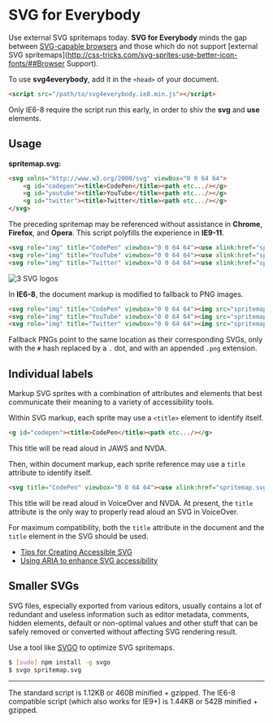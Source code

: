 # SVG for Everybody

Use external SVG spritemaps today. **SVG for Everybody** minds the gap between [SVG-capable browsers](http://caniuse.com/svg) and those which do not support [external SVG spritemaps](http://css-tricks.com/svg-sprites-use-better-icon-fonts/##Browser Support).

To use **svg4everybody**, add it in the `<head>` of your document.

```html
<script src="/path/to/svg4everybody.ie8.min.js"></script>
```

Only IE6-8 require the script run this early, in order to shiv the **svg** and **use** elements.

## Usage

**spritemap.svg:**
```html
<svg xmlns="http://www.w3.org/2000/svg" viewBox="0 0 64 64">
	<g id="codepen"><title>CodePen</title><path etc.../></g>
	<g id="youtube"><title>YouTube</title><path etc.../></g>
	<g id="twitter"><title>Twitter</title><path etc.../></g>
</svg>
```

The preceding spritemap may be referenced without assistance in **Chrome**, **Firefox**, and **Opera**. This script polyfills the experience in **IE9-11**.

```html
<svg role="img" title="CodePen" viewbox="0 0 64 64"><use xlink:href="spritemap.svg#codepen"></use></svg>
<svg role="img" title="YouTube" viewbox="0 0 64 64"><use xlink:href="spritemap.svg#youtube"></use></svg>
<svg role="img" title="Twitter" viewbox="0 0 64 64"><use xlink:href="spritemap.svg#twitter"></use></svg>
```

![3 SVG logos](http://i.imgur.com/87Npdzn.png)

In **IE6-8**, the document markup is modified to fallback to PNG images.

```html
<svg role="img" title="CodePen" viewbox="0 0 64 64"><img src="spritemap.svg.codepen.png"></svg>
<svg role="img" title="YouTube" viewbox="0 0 64 64"><img src="spritemap.svg.youtube.png"></svg>
<svg role="img" title="Twitter" viewbox="0 0 64 64"><img src="spritemap.svg.twitter.png"></svg>
```

Fallback PNGs point to the same location as their corresponding SVGs, only with the `#` hash replaced by a `.` dot, and with an appended `.png` extension.

## Individual labels

Markup SVG sprites with a combination of attributes and elements that best communicate their meaning to a variety of accessibility tools.

Within SVG markup, each sprite may use a `<title>` element to identify itself.

```html
<g id="codepen"><title>CodePen</title><path etc.../></g>
```

This title will be read aloud in JAWS and NVDA.

Then, within document markup, each sprite reference may use a `title` attribute to identify itself.

```html
<svg title="CodePen" viewbox="0 0 64 64"><use xlink:href="spritemap.svg#codepen"></use></svg>
```

This title will be read aloud in VoiceOver and NVDA. At present, the `title` attribute is the only way to properly read aloud an SVG in VoiceOver.

For maximum compatibility, both the `title` attribute in the document and the `title` element in the SVG should be used.

- [Tips for Creating Accessible SVG](https://www.sitepoint.com/tips-accessible-svg/)
- [Using ARIA to enhance SVG accessibility](http://blog.paciellogroup.com/2013/12/using-aria-enhance-svg-accessibility/)

## Smaller SVGs

SVG files, especially exported from various editors, usually contains a lot of redundant and useless information such as editor metadata, comments, hidden elements, default or non-optimal values and other stuff that can be safely removed or converted without affecting SVG rendering result.

Use a tool like [SVGO](https://github.com/svg/svgo) to optimize SVG spritemaps.

```sh
$ [sudo] npm install -g svgo
$ svgo spritemap.svg
```

---

The standard script is 1.12KB or 460B minified + gzipped. The IE6-8 compatible script (which also works for IE9+) is 1.44KB or 542B minified + gzipped.
